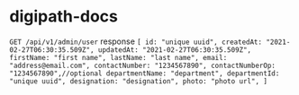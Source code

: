 # digipath-docs

``GET /api/v1/admin/user``
response
``[
id: "unique uuid",
createdAt: "2021-02-27T06:30:35.509Z",
updatedAt: "2021-02-27T06:30:35.509Z",
firstName: "first name",
lastName: "last name",
email: "address@email.com",
contactNumber: "1234567890",
contactNumberOp: "1234567890",//optional
departmentName: "department",
departmentId: "unique uuid",
designation: "designation",
photo: "photo url",
]``
